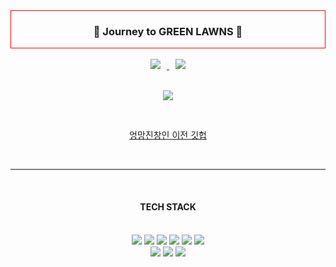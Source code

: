 <div style="border: 1px solid red;" align=center><h3>🌿 Journey to GREEN LAWNS 🌿</h3></div>

<br/>

<div align=center>

<a href="mailto:knowisdom314@gmail.com">
    <img 
        src="https://img.shields.io/badge/GMAIL-c4aa88?style=flat-square&logo=Gmail&logoColor=white&link=mailto:knowisdom314@gmail.com"
        style="height : auto; margin-left : 10px; margin-right : 10px;"/>
</a>

<a href="https://www.instagram.com/__jae_jae_/">
    <img 
        src="http://img.shields.io/badge/-INSTA-87240E?style=flat&logo=Instagram&link=https://www.instagram.com/__jae_jae_/"
        style="height : auto; margin-left : 10px; margin-right : 10px;"/>
</a> 
<br/><br/>

 <img 
        src="https://mblogthumb-phinf.pstatic.net/MjAxODAzMTRfNTIg/MDAxNTIwOTg5Njk5ODIz.ZG7kG1tWkiVkPmmTLZtgPnu7xRr02PbQyGK2AJwBdRwg.8St2mAhkc2vZC1usKXQhlWWMLGksSle3H_cMMZt5GWQg.GIF.admario/16221fd43663c8dd1.gif?type=w2"
        style="height : auto; margin-left : 10px; margin-right : 10px;"/>   

<br/>

<a href="https://github.com/gimwise">엉망진창인 이전 깃헙</a>

<br/>

<hr/><br/>

<h4>TECH STACK</h4> <br/>

<img src="https://img.shields.io/badge/JavaScript-F7DF1E?style=flat&logo=JavaScript&logoColor=white"/>
<img src="https://img.shields.io/badge/HTML-E34F26?style=flat&logo=HTML5&logoColor=white"/>
<img src="https://img.shields.io/badge/CSS-1572B6?style=flat&logo=CSS3&logoColor=white"/>
<img src="https://img.shields.io/badge/Java-095220?style=flat&logoColor=white"/>
<img src="https://img.shields.io/badge/C-A8B9CC?style=flat&logo=C&logoColor=white"/>
<img src="https://img.shields.io/badge/Python-3776AB?style=flat&logo=Python&logoColor=white"/>

<br/>

<img src="https://img.shields.io/badge/Django-092E20?style=flat&logo=Django&logoColor=white"/>
<img src="https://img.shields.io/badge/React-61DAFB?style=flat&logo=React&logoColor=white"/>
<img src="https://img.shields.io/badge/MySQL-4479a1?style=flat&logo=MySQL&logoColor=white"/>


</div>

